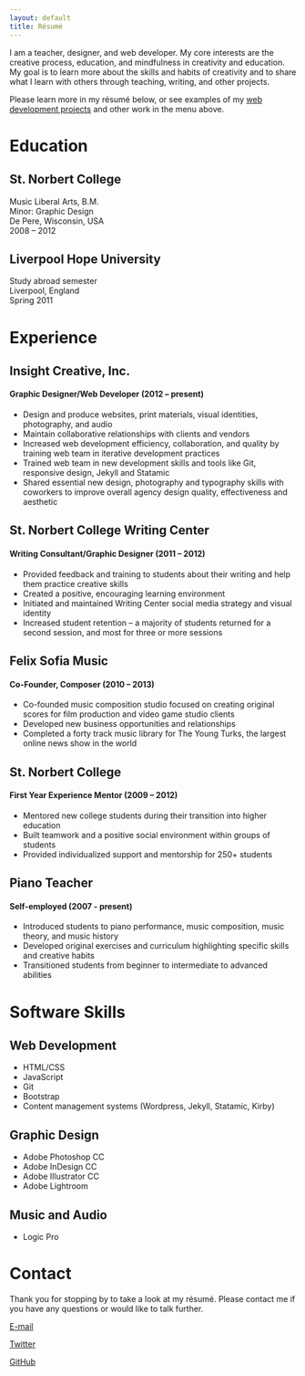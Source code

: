 ```yaml
---
layout: default
title: Résumé
---
```


I am a teacher, designer, and web developer. My core interests are the creative process, education, and mindfulness in creativity and education. My goal is to learn more about the skills and habits of creativity and to share what I learn with others through teaching, writing, and other projects.

Please learn more in my résumé below, or see examples of my [web development projects](/projects) and other work in the menu above.

# Education

## St. Norbert College

Music Liberal Arts, B.M.  
Minor: Graphic Design  
De Pere, Wisconsin, USA  
2008 – 2012

## Liverpool Hope University

Study abroad semester  
Liverpool, England  
Spring 2011

# Experience

## Insight Creative, Inc.

#### Graphic Designer/Web Developer (2012 – present)

* Design and produce websites, print materials, visual identities, photography, and audio
* Maintain collaborative relationships with clients and vendors
* Increased web development efficiency, collaboration, and quality by training web team in iterative development practices
* Trained web team in new development skills and tools like Git, responsive design, Jekyll and Statamic
* Shared essential new design, photography and typography skills with coworkers to improve overall agency design quality, effectiveness and aesthetic

## St. Norbert College Writing Center

#### Writing Consultant/Graphic Designer (2011 – 2012)

* Provided feedback and training to students about their writing and help them practice creative skills
* Created a positive, encouraging learning environment 
* Initiated and maintained Writing Center social media strategy and visual identity
* Increased student retention – a majority of students returned for a second session, and most for three or more sessions

## Felix Sofia Music

#### Co-Founder, Composer (2010 – 2013)

* Co-founded music composition studio focused on creating original scores for film production and video game studio clients
* Developed new business opportunities and relationships
* Completed a forty track music library for The Young Turks, the largest online news show in the world

## St. Norbert College

#### First Year Experience Mentor (2009 – 2012)

* Mentored new college students during their transition into higher education
* Built teamwork and a positive social environment within groups of students
* Provided individualized support and mentorship for 250+ students

## Piano Teacher

#### Self-employed (2007 - present)

* Introduced students to piano performance, music composition, music theory, and music history
* Developed original exercises and curriculum highlighting specific skills and creative habits
* Transitioned students from beginner to intermediate to advanced abilities

# Software Skills

## Web Development

* HTML/CSS
* JavaScript
* Git
* Bootstrap
* Content management systems (Wordpress, Jekyll, Statamic, Kirby)

## Graphic Design

* Adobe Photoshop CC
* Adobe InDesign CC
* Adobe Illustrator CC
* Adobe Lightroom

## Music and Audio

* Logic Pro

# Contact

Thank you for stopping by to take a look at my résumé. Please contact me if you have any questions or would like to talk further.

[<i class="fa fa-envelope"></i> E-mail](mailto:kevin.mcgillivray@me.com)  

[<i class="fa fa-twitter"></i> Twitter](http://twitter.com/kev_mcg)  

[<i class="fa fa-github-alt"></i> GitHub](http://github.com/kmcgillivray)